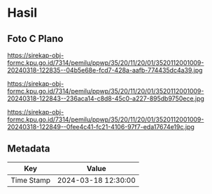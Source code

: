 # Hasil

## Foto C Plano

https://sirekap-obj-formc.kpu.go.id/7314/pemilu/ppwp/35/20/11/20/01/3520112001009-20240318-122835--04b5e68e-fcd7-428a-aafb-774435dc4a39.jpg

https://sirekap-obj-formc.kpu.go.id/7314/pemilu/ppwp/35/20/11/20/01/3520112001009-20240318-122843--236aca14-c8d8-45c0-a227-895db9750ece.jpg

https://sirekap-obj-formc.kpu.go.id/7314/pemilu/ppwp/35/20/11/20/01/3520112001009-20240318-122849--0fee4c41-fc21-4106-97f7-eda17674e19c.jpg


## Metadata

| Key        | Value               |
| ---------- | ------------------- |
| Time Stamp | 2024-03-18 12:30:00 |



